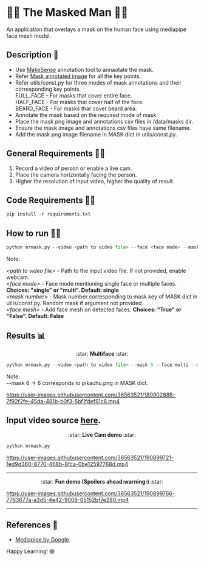 # 👺😷 The Masked Man 🎃🥸
<p>
An application that overlays a mask on the human face using mediapipe face mesh model.
</p>

## Description :scroll:
* Use [MakeSense](https://www.makesense.ai/) annotation tool to annaotate the mask.
* Refer [Mask annotated image](https://github.com/Logeswaran123/The-Masked-Man/blob/main/data/mask_points_info/gal_gadot_annotated.jpg) for all the key points.
* Refer utils/const.py for three modes of mask annotations and their corresponding key points. <br />
FULL_FACE - For masks that cover entire face. <br />
HALF_FACE - For masks that cover half of the face. <br />
BEARD_FACE - For masks thar cover beard area. <br />
* Annotate the mask based on the required mode of mask.
* Place the mask png image and annotations csv files in /data/masks dir.
* Ensure the mask image and annotations csv files have same filename.
* Add the mask png image filename in MASK dict in utils/const.py.

## General Requirements :mage_man:
1. Record a video of person or enable a live cam.
2. Place the camera horizontally facing the person.
3. Higher the resolution of input video, higher the quality of result.

## Code Requirements :mage_woman:
```python
pip install -r requirements.txt
```

## How to run :running_man:
```python
python mrmask.py --video <path to video file> --face <face mode> --mask <mask number> --mesh <face mesh>
```
Note:<br />

*<path to video file\>* - Path to the input video file. If not provided, enable webcam.<br />
*<face mode\>* - Face mode mentioning single face or multiple faces. <b>Choices: "single" or "multi". Default: single </b><br />
*<mask number\>* - Mask number corresponding to mask key of MASK dict in utils/const.py. Random mask if argument not provided. <br />
*<face mesh\>* - Add face mesh on detected faces. <b>Choices: "True" or "False". Default: False </b><br />

## Results :bar_chart:

<p align="center"> :star: <b> Multiface </b> :star: </p>

```python
python mrmask.py --video <path to video file> --mask 6 --face multi --mesh True
```
Note:<br />
--mask 6 -> 6 corresponds to pikachu.png in MASK dict.

https://user-images.githubusercontent.com/36563521/189902888-7f92f2fe-45da-481b-b0f3-5bf1fdef51c8.mp4

Input video source [here](https://www.pexels.com/video/girl-friends-posing-for-selfies-5935550/).
---

<p align="center"> :star: <b> Live Cam demo </b> :star: </p>

```python
python mrmask.py
```

https://user-images.githubusercontent.com/36563521/190899721-1ed9d360-8770-468b-8fca-0be12597768d.mp4

---

<p align="center"> :star: <b> Fun demo (Spoilers ahead:warning:) </b> :star: </p>

https://user-images.githubusercontent.com/36563521/190899766-7763677a-a3d5-4e42-9008-05152bf7e280.mp4

---

## References :page_facing_up:

* [Mediapipe by Google](https://github.com/google/mediapipe).

Happy Learning! 😄
